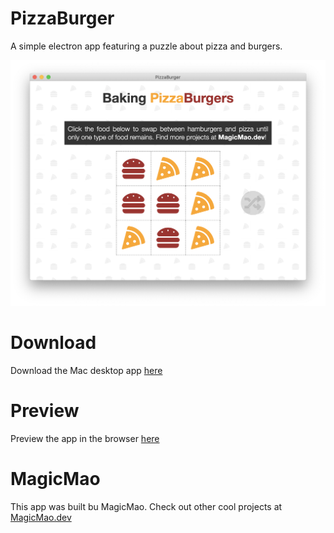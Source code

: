 # PizzaBurger

A simple electron app featuring a puzzle about pizza and burgers.

![](./screenshot.png)

# Download

Download the Mac desktop app [here](https://github.com/strawstack/PizzaBurgerElectron/releases/tag/v1.0)

# Preview

Preview the app in the browser [here](#)

# MagicMao

This app was built bu MagicMao. Check out other cool projects at [MagicMao.dev](https://magicmao.dev)

